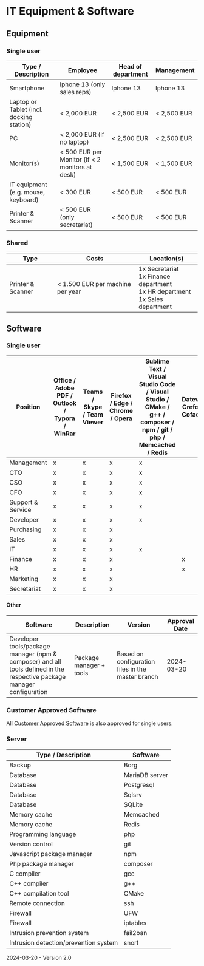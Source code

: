# IT Equipment & Software

## Equipment

### Single user

| Type / Description          | Employee                                           | Head of department   | Management        |
| ----------------------------------- | ----------------------------------------------- | -------------------- | -------------- |
| Smartphone                          | Iphone 13 (only sales reps)                     | Iphone 13            | Iphone 13      |
| Laptop or Tablet (incl. docking station) | < 2,000 EUR                                     | < 2,500 EUR          | < 2,500 EUR    |
| PC                                  | < 2,000 EUR (if no laptop)                      | < 2,500 EUR          | < 2,500 EUR    |
| Monitor(s)                          | < 500 EUR per Monitor (if < 2 monitors at desk) | < 1,500 EUR          | < 1,500 EUR    |
| IT equipment (e.g. mouse, keyboard) | < 300 EUR                                       | < 500 EUR            | < 500 EUR      |
| Printer & Scanner                   | < 500 EUR (only secretariat)                   | < 500 EUR            | < 500 EUR      |

### Shared

| Type              | Costs                            | Location(s)                                                  |
| ----------------- | -------------------------------- | ------------------------------------------------------------ |
| Printer & Scanner | < 1.500 EUR per machine per year | 1x Secretariat<br />1x Finance department<br />1x HR department<br />1x Sales department |

## Software

### Single user

| Position          | Office / Adobe PDF / Outlook / Typora / WinRar | Teams / Skype / Team Viewer | Firefox / Edge / Chrome / Opera | Sublime Text / Visual Studio Code / Visual Studio / CMake / g++ / composer / npm / git / php / Memcached / Redis | Datev / Crefo / Coface | Adobe Illustrator / Adobe Photoshop | Sanction Monitor |
| ----------------- | ------ | - | ------------------------------- | - | - | - | - |
| Management        | x      | x | x                                | x |   |   |   |
| CTO               | x      | x | x                                | x |   |   |   |
| CSO               | x      | x | x                                | x |   |   |   |
| CFO               | x      | x | x                                | x |   |   |   |
| Support & Service | x      | x | x                                | x |   |   |   |
| Developer         | x      | x | x                                | x |   |   |   |
| Purchasing        | x      | x | x                                |   |   |   | x |
| Sales             | x      | x | x                                |   |   |   | x |
| IT                | x      | x | x                                | x |   |   | x |
| Finance           | x      | x | x                                |   | x |   | x |
| HR                | x      | x | x                                |   | x |   | x |
| Marketing         | x      | x | x                                |   |   | x |   |
| Secretariat | x      | x | x                                |   |   |   | x |

#### Other

| Software                                                     | Description                         | Version                                           | Approval Date |
| ------------------------------------------------------------ | ----------------------------------- | ------------------------------------------------- | ------------- |
| Developer tools/package manager (npm & composer) and all tools defined in the respective package manager configuration | Package manager + tools             | Based on configuration files in the master branch | 2024-03-20    |

### Customer Approved Software

All [Customer Approved Software](https://github.com/Karaka-Management/Organization-Guide/blob/master/Processes/Support/Approved%20Customer%20Software.md) is also approved for single users.

### Server

| Type / Description         | Software       |
| -------------------------- | -------------- |
| Backup                     | Borg           |
| Database                   | MariaDB server |
| Database                   | Postgresql     |
| Database                   | Sqlsrv         |
| Database                   | SQLite         |
| Memory cache               | Memcached      |
| Memory cache               | Redis          |
| Programming language       | php            |
| Version control            | git            |
| Javascript package manager | npm            |
| Php package manager        | composer       |
| C compiler                 | gcc            |
| C++ compiler               | g++            |
| C++ compilation tool       | CMake          |
| Remote connection          | ssh            |
| Firewall                   | UFW            |
| Firewall                   | iptables       |
| Intrusion prevention system | fail2ban            |
| Intrusion detection/prevention system | snort            |

2024-03-20 - Version 2.0
